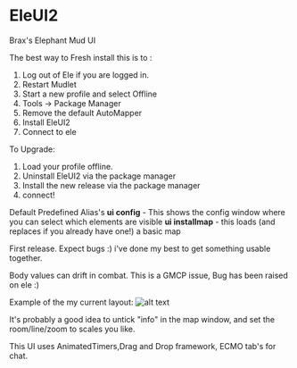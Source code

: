 # EleUI2
Brax's Elephant Mud UI

The best way to Fresh install this is to : 
1. Log out of Ele if you are logged in.
2. Restart Mudlet
3. Start a new profile and select Offline
4. Tools -> Package Manager
5. Remove the default AutoMapper
6. Install EleUI2
7. Connect to ele

To Upgrade:
1. Load your profile offline.
2. Uninstall EleUI2 via the package manager
3. Install the new release via the package manager
4. connect!

Default Predefined Alias's 
**ui config** - This shows the config window where you can select which elements are visible
**ui installmap** - this loads (and replaces if you already have one!) a basic map

First release. Expect bugs :) i've done my best to get something usable together.

Body values can drift in combat. This is a GMCP issue, Bug has been raised on ele :) 

Example of the my current layout:
![alt text](https://raw.githubusercontent.com/tdk1069/EleUI2/master/EleUI2.png "Sample layout")

It's probably a good idea to untick "info" in the map window, and set the room/line/zoom to scales you like.

This UI uses AnimatedTimers,Drag and Drop framework, ECMO tab's for chat.
